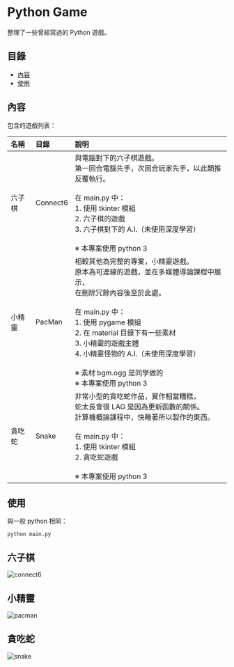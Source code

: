 # Python Game
整理了一些曾經寫過的 Python 遊戲。

## 目錄
* [內容](#內容)
* [使用](#使用)

## 內容
包含的遊戲列表：

| 名稱 | 目錄 | 說明 |
|:---------|:------|:------|
|  六子棋  | Connect6 | 與電腦對下的六子棋遊戲。<br/>第一回合電腦先手，次回合玩家先手，以此類推反覆執行。<br/><br/>在 main.py 中：<br/>1. 使用 tkinter 模組<br/>2. 六子棋的遊戲<br/>3. 六子棋對下的 A.I.（未使用深度學習）<br/><br/>※ 本專案使用 python 3|
| 小精靈 | PacMan | 相較其他為完整的專案，小精靈遊戲。<br/>原本為可連線的遊戲，並在多媒體導論課程中展示，<br/>在刪除冗餘內容後至於此處。<br/><br/>在 main.py 中：<br/>1. 使用 pygame 模組<br/>2. 在 material 目錄下有一些素材<br/>3. 小精靈的遊戲主體<br/>4. 小精靈怪物的 A.I.（未使用深度學習）<br/><br/>※ 素材 bgm.ogg 是同學做的<br/>※ 本專案使用 python 3 |
| 貪吃蛇 | Snake | 非常小型的貪吃蛇作品，實作相當糟糕，<br/>蛇太長會很 LAG 是因為更新函數的關係。<br/>計算機概論課程中，快睡著所以製作的東西。<br/><br/>在 main.py 中：<br/>1. 使用 tkinter 模組<br/>2. 貪吃蛇遊戲<br/><br/>※ 本專案使用 python 3 |

## 使用
與一般 python 相同：

    python main.py

## 六子棋
![connect6](https://user-images.githubusercontent.com/5562807/29100768-66c7b9fe-7ce0-11e7-8cef-108cb89b3dd0.png)

## 小精靈
![pacman](https://user-images.githubusercontent.com/5562807/29100769-66c9a5d4-7ce0-11e7-9d59-ef77eb72c635.png)

## 貪吃蛇
![snake](https://user-images.githubusercontent.com/5562807/29100770-66cac2c0-7ce0-11e7-8b8d-b1b3b4a4c9a5.png)
